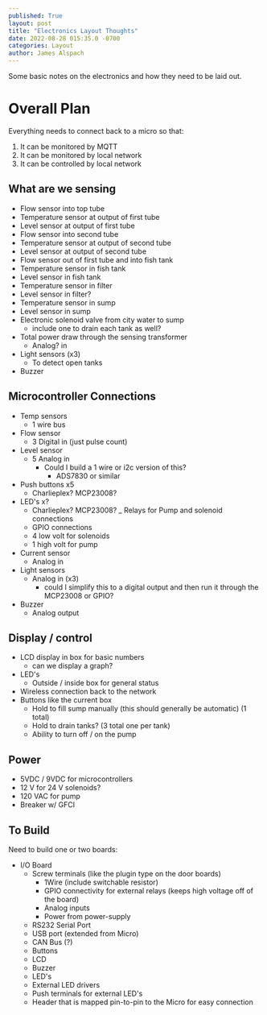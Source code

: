 ```yaml
---
published: True
layout: post
title: "Electronics Layout Thoughts"
date: 2022-08-28 015:35.0 -0700
categories: Layout
author: James Alspach
---
```

Some basic notes on the electronics and how they need to be laid out.  

# Overall Plan  

Everything needs to connect back to a micro so that:
1. It can be monitored by MQTT
2. It can be monitored by local network
3. It can be controlled by local network

## What are we sensing  

- Flow sensor into top tube
- Temperature sensor at output of first tube
- Level sensor at output of first tube
- Flow sensor into second tube
- Temperature sensor at output of second tube
- Level sensor at output of second tube
- Flow sensor out of first tube and into fish tank
- Temperature sensor in fish tank
- Level sensor in fish tank
- Temperature sensor in filter
- Level sensor in filter?
- Temperature sensor in sump
- Level sensor in sump
- Electronic solenoid valve from city water to sump
    - include one to drain each tank as well?  
- Total power draw through the sensing transformer
    - Analog? in  
- Light sensors (x3)
    - To detect open tanks 
- Buzzer


## Microcontroller Connections  

- Temp sensors
    - 1 wire bus
- Flow sensor
    - 3 Digital in (just pulse count)
- Level sensor
    - 5 Analog in
        - Could I build a 1 wire or i2c version of this?
            - ADS7830 or similar
- Push buttons x5
    - Charlieplex? MCP23008?
- LED's x?
    - Charlieplex? MCP23008?
_ Relays for Pump and solenoid connections
    - GPIO connections
    - 4 low volt for solenoids
    - 1 high volt for pump
- Current sensor
    - Analog in
- Light sensors
    - Analog in (x3)
        - could I simplify this to a digital output and then run it through the MCP23008 or GPIO?
- Buzzer
    - Analog output


## Display / control  

- LCD display in box for basic numbers
    - can we display a graph?
- LED's
    - Outside / inside box for general status
- Wireless connection back to the network
- Buttons like the current box
    - Hold to fill sump manually (this should generally be automatic) (1 total)
    - Hold to drain tanks? (3 total one per tank)
    - Ability to turn off / on the pump  

## Power  

- 5VDC / 9VDC for microcontrollers
- 12 V for 24 V solenoids?
- 120 VAC for pump
- Breaker w/ GFCI  

## To Build
Need to build one or two boards:
- I/O Board
    - Screw terminals (like the plugin type on the door boards)
        - 1Wire (include switchable resistor)
        - GPIO connectivity for external relays (keeps high voltage off of the board)
        - Analog inputs
        - Power from power-supply
    - RS232 Serial Port
    - USB port (extended from Micro)
    - CAN Bus (?)
    - Buttons
    - LCD
    - Buzzer
    - LED's
    - External LED drivers
    - Push terminals for external LED's
    - Header that is mapped pin-to-pin to the Micro for easy connection

